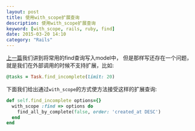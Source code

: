 ```yaml
---
layout: post
title: 使用with_scope扩展查询
description: 使用with_scope扩展查询
keyword: [with_scope, rails, ruby, find]
date: 2015-03-20 14:10
category: "Rails"
---
```


[上一篇](Move-Find-into-Model.html)我们讲到将常用的find查询写入model中，
但是那样写还存在一个问题，就是我们在外部调用的时候不支持扩展，比如:

```ruby
@tasks = Task.find_incomplete(limit: 20)
```

下面我们给出通过`with_scope`的方式使方法接受这样的扩展查询:

```ruby
def self.find_incomplete options={}
  with_scope :find => options do 
    find_all_by_complete(false, order: 'created_at DESC')
  end
end
```
